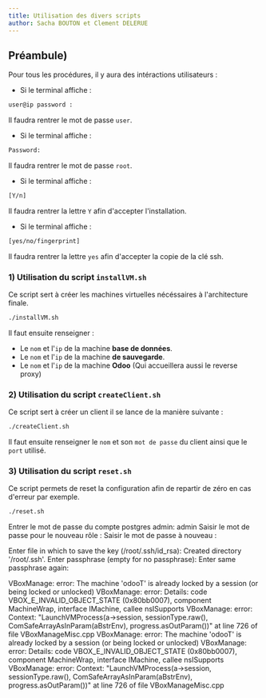 ```yaml
---
title: Utilisation des divers scripts
author: Sacha BOUTON et Clement DELERUE
---
```


## Préambule)

Pour tous les procédures, il y aura des intéractions utilisateurs : 
- Si le terminal affiche :
```bash
user@ip password :
``` 
Il faudra rentrer le mot de passe `user`.
- Si le terminal affiche :
```bash
Password:
```
Il faudra rentrer le mot de passe `root`.
- Si le terminal affiche :
```bash
[Y/n]
```
Il faudra rentrer la lettre `Y` afin d'accepter l'installation.

- Si le terminal affiche :
```bash
[yes/no/fingerprint]
```
Il faudra rentrer la lettre `yes` afin d'accepter la copie de la clé ssh.

### 1) Utilisation du script `installVM.sh`

Ce script sert à créer les machines virtuelles nécéssaires à l'architecture finale.

```bash
./installVM.sh
```

Il faut ensuite renseigner :
 - Le `nom` et l'`ip` de la machine **base de données**.
 - Le `nom` et l'`ip` de la machine **de sauvegarde**.
 - Le `nom` et l'`ip` de la machine **Odoo** (Qui accueillera aussi le reverse proxy)

### 2) Utilisation du script `createClient.sh`

Ce script sert à créer un client il se lance de la manière suivante :

```bash
./createClient.sh
```

Il faut ensuite renseigner le `nom` et son `mot de passe` du client ainsi que le `port` utilisé.

### 3) Utilisation du script `reset.sh` 

Ce script permets de reset la configuration afin de repartir de zéro en cas d'erreur par exemple.
```bash
./reset.sh
```


Entrer le mot de passe du compte postgres admin:
admin
Saisir le mot de passe pour le nouveau rôle :
Saisir le mot de passe à nouveau :


Enter file in which to save the key (/root/.ssh/id_rsa):
Created directory '/root/.ssh'.
Enter passphrase (empty for no passphrase):
Enter same passphrase again:

VBoxManage: error: The machine 'odooT' is already locked by a session (or being locked or unlocked)
VBoxManage: error: Details: code VBOX_E_INVALID_OBJECT_STATE (0x80bb0007), component MachineWrap, interface IMachine, callee nsISupports
VBoxManage: error: Context: "LaunchVMProcess(a->session, sessionType.raw(), ComSafeArrayAsInParam(aBstrEnv), progress.asOutParam())" at line 726 of file VBoxManageMisc.cpp
VBoxManage: error: The machine 'odooT' is already locked by a session (or being locked or unlocked)
VBoxManage: error: Details: code VBOX_E_INVALID_OBJECT_STATE (0x80bb0007), component MachineWrap, interface IMachine, callee nsISupports
VBoxManage: error: Context: "LaunchVMProcess(a->session, sessionType.raw(), ComSafeArrayAsInParam(aBstrEnv), progress.asOutParam())" at line 726 of file VBoxManageMisc.cpp